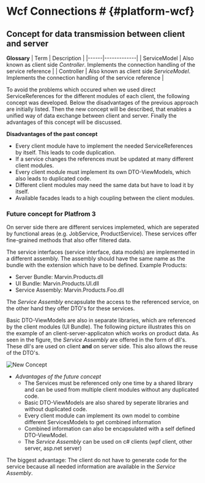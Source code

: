 # Wcf Connections # {#platform-wcf}

## Concept for data transmission between client and server #

**Glossary**
| Term | Description |
|------|-------------|
| ServiceModel | Also known as client side *Controller*. Implements the connection handling of the service reference |
| Controller | Also known as client side *ServiceModel*. Implements the connection handling of the service reference |

To avoid the problems which occured when we used direct ServiceReferences for the different modules of each client, the following concept was
developed. Below the disadvantages of the previous approach are initially listed. Then the new concept will be described, 
that enables a unified way of data exchange between client and server. Finally the advantages of this concept will be discussed. 

**Disadvantages of the past concept**
* Every client module have to implement the needed ServiceReferences by itself. This leads to code duplication.
* If a service changes the references must be updated at many different client modules.
* Every client module must implement its own DTO-ViewModels, which also leads to duplicated code.
* Different client modules may need the same data but have to load it by itself.
* Available facades leads to a high coupling between the client modules.
    
### Future concept for Platfrom 3

On server side there are different services implemeted, which are seperated by functional areas (e.g. JobService, ProductService). 
These services offer fine-grained methods that also offer filtered data. 

The service interfaces (service interface, data models) are implemented in a different assembly. The assembly should have the same name as the bundle with the extension which have to be defined. Example Products: 

* Server Bundle: Marvin.Products.dll
* UI Bundle: Marvin.Products.UI.dll
* Service Assembly: Marvin.Products.Foo.dll

The _Service Assembly_ encapsulate the access to the referenced service, on the other hand they offer DTO's for these services. 

Basic DTO-ViewModels are also in separate libraries, which are referenced by the client modules (UI Bundle). The following picture illustrates 
this on the example of an client-server-applicaton which works on product data. As seen in the figure, the _Service Assembly_ are offered in the form of dll's.
These dll's are used on client **and** on server side. This also allows the reuse of the DTO's.
    
![New Concept](images/WcfConnections/Concept.png)

* _Advantages of the future concept_
    * The Services must be referenced only one time by a shared library and can be used from multiple client modules without any duplicated code.
    * Basic DTO-ViewModels are also shared by seperate libraries and without duplicated code.
    * Every client module can implement its own model to combine different ServicesModels to get combined information
    * Combined information can also be encapsulated with a self defined DTO-ViewModel.
    * The _Service Assembly_ can be used on c# clients (wpf client, other server, asp.net server)
       
The biggest advantage: The client do not have to generate code for the service because all needed information are available in the _Service Assembly_.